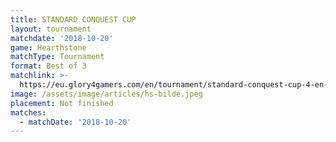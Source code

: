 ```yaml
---
title: STANDARD CONQUEST CUP
layout: tournament
matchdate: '2018-10-20'
game: Hearthstone
matchType: Tournament
format: Best of 3
matchlink: >-
  https://eu.glory4gamers.com/en/tournament/standard-conquest-cup-4-en-98982/infos
image: /assets/image/articles/hs-bilde.jpeg
placement: Not finished
matches:
  - matchDate: '2018-10-20'
---
```


